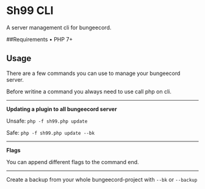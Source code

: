 # Sh99 CLI
A server management cli for bungeecord.

##Requirements
• PHP 7+

## Usage
There are a few commands you can use to manage your bungeecord server.

Before writine a command you always need to use call php on cli.

---

**Updating a plugin to all bungeecord server**

Unsafe: `php -f sh99.php update`

Safe: `php -f sh99.php update --bk`

---

**Flags**

You can append different flags to the command end.

---

Create a backup from your whole bungeecord-project with `--bk` or `--backup`


